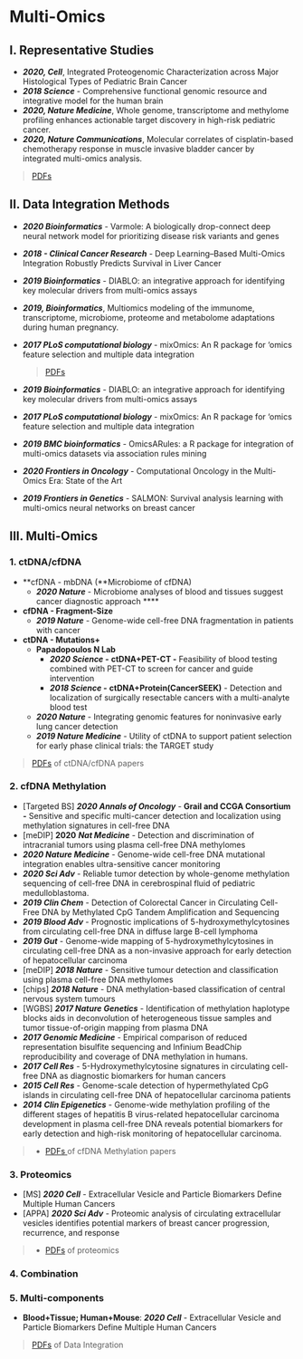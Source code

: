 # Multi-Omics

## I.  Representative Studies 

* _**2020, Cell**_, Integrated Proteogenomic Characterization across Major Histological Types of Pediatric Brain Cancer
* _**2018 Science**_ - Comprehensive functional genomic resource and integrative model for the human brain
* _**2020, Nature Medicine**_, Whole genome, transcriptome and methylome profiling enhances actionable target discovery in high-risk pediatric cancer.
* _**2020, Nature Communications**_, Molecular correlates of cisplatin-based chemotherapy response in muscle invasive bladder cancer by integrated multi-omics analysis.

> [PDFs](https://cloud.tsinghua.edu.cn/d/928f3f4a8c8d4ab8b8ad/?p=%2F2.%20Precision%20Medicine%2FMulti-Omics&mode=list)

## II. Data Integration Methods

* _**2020 Bioinformatics**_ - Varmole: A biologically drop-connect deep neural network model for prioritizing disease risk variants and genes
* _**2018 - Clinical Cancer Research**_ - Deep Learning–Based Multi-Omics Integration Robustly Predicts Survival in Liver Cancer
* _**2019 Bioinformatics**_ - DIABLO: an integrative approach for identifying key molecular drivers from multi-omics assays
* _**2019, Bioinformatics**_, Multiomics modeling of the immunome, transcriptome, microbiome, proteome and metabolome adaptations during human pregnancy.
* _**2017 PLoS computational biology**_ - mixOmics: An R package for ‘omics feature selection and multiple data integration

  > [PDFs](https://cloud.tsinghua.edu.cn/d/c793c55f3316427a9c15/)

* _**2019 Bioinformatics**_ - DIABLO: an integrative approach for identifying key molecular drivers from multi-omics assays
* _**2017 PLoS computational biology**_ - mixOmics: An R package for ‘omics feature selection and multiple data integration
* _**2019 BMC bioinformatics**_ - OmicsARules: a R package for integration of multi-omics datasets via association rules mining
* _**2020 Frontiers in Oncology**_ - Computational Oncology in the Multi-Omics Era: State of the Art
* _**2019 Frontiers in Genetics**_ - SALMON: Survival analysis learning with multi-omics neural networks on breast cancer

## III. Multi-Omics

### 1. ctDNA/cfDNA <a id="other"></a>

* **cfDNA - mbDNA \(**Microbiome of cfDNA\)
  * _**2020 Nature**_ - Microbiome analyses of blood and tissues suggest cancer diagnostic approach  ****
* **cfDNA - Fragment-Size**
  * _**2019 Nature**_ - Genome-wide cell-free DNA fragmentation in patients with cancer
* **ctDNA - Mutations+** 
  * **Papadopoulos N Lab**
    * _**2020 Science -**_ **ctDNA+PET-CT -** Feasibility of blood testing combined with PET-CT to screen for cancer and guide intervention
    * _**2018 Science -**_ **ctDNA+Protein\(CancerSEEK\)** - Detection and localization of surgically resectable cancers with a multi-analyte blood test
  * _**2020 Nature**_ - Integrating genomic features for noninvasive early lung cancer detection
  * _**2019 Nature Medicine**_ - Utility of ctDNA to support patient selection for early phase clinical trials: the TARGET study

> [PDFs](https://cloud.tsinghua.edu.cn/d/f72ee6992a1e4ec78044/?p=%2FcfDNA&mode=list) of ctDNA/cfDNA papers

### **2. cfDNA Methylation**

* \[Targeted BS\] _**2020 Annals of Oncology**_ - **Grail and CCGA Consortium -** Sensitive and specific multi-cancer detection and localization using methylation signatures in cell-free DNA
* \[meDIP\] **2020** _**Nat Medicine**_ - Detection and discrimination of intracranial tumors using plasma cell-free DNA methylomes
* _**2020 Nature Medicine**_ - Genome-wide cell-free DNA mutational integration enables ultra-sensitive cancer monitoring
* _**2020 Sci Adv**_ - Reliable tumor detection by whole-genome methylation sequencing of cell-free DNA in cerebrospinal fluid of pediatric medulloblastoma. 
* _**2019 Clin Chem**_ - Detection of Colorectal Cancer in Circulating Cell-Free DNA by Methylated CpG Tandem Amplification and Sequencing
* _**2019 Blood Adv**_ - Prognostic implications of 5-hydroxymethylcytosines from circulating cell-free DNA in diffuse large B-cell lymphoma
* _**2019 Gut**_ - Genome-wide mapping of 5-hydroxymethylcytosines in circulating cell-free DNA as a non-invasive approach for early detection of hepatocellular carcinoma
* \[meDIP\] _**2018 Nature**_ - Sensitive tumour detection and classification using plasma cell-free DNA methylomes
* \[chips\] _**2018 Nature**_ - DNA methylation-based classification of central nervous system tumours
* \[WGBS\] _**2017 Nature Genetics**_ -  Identification of methylation haplotype blocks aids in deconvolution of heterogeneous tissue samples and tumor tissue-of-origin mapping from plasma DNA
* _**2017 Genomic Medicine**_ - Empirical comparison of reduced representation bisulfite sequencing and Infinium BeadChip reproducibility and coverage of DNA methylation in humans.
* _**2017 Cell Res**_ - 5-Hydroxymethylcytosine signatures in circulating cell-free DNA as diagnostic biomarkers for human cancers
* _**2015 Cell Res**_ - Genome-scale detection of hypermethylated CpG islands in circulating cell-free DNA of hepatocellular carcinoma patients 
* _**2014 Clin Epigenetics**_ - Genome-wide methylation profiling of the different stages of hepatitis B virus-related hepatocellular carcinoma development in plasma cell-free DNA reveals potential biomarkers for early detection and high-risk monitoring of hepatocellular carcinoma.

> * [PDFs ](https://cloud.tsinghua.edu.cn/d/f72ee6992a1e4ec78044/?p=%2FcfDNA%2FcfDNA%20Methylation&mode=list)of cfDNA Methylation papers

### 3. Proteomics

* \[MS\] _**2020 Cell**_ - Extracellular Vesicle and Particle Biomarkers Define Multiple Human Cancers
* \[APPA\] _**2020 Sci Adv** -_ Proteomic analysis of circulating extracellular vesicles identifies potential markers of breast cancer progression, recurrence, and response

> * [PDFs](https://cloud.tsinghua.edu.cn/d/f72ee6992a1e4ec78044/?p=%2FProteomics&mode=list) of proteomics



### 4. Combination

### 5. Multi-components

* **Blood+Tissue; Human+Mouse**: _**2020 Cell**_ - Extracellular Vesicle and Particle Biomarkers Define Multiple Human Cancers

> [PDFs](https://cloud.tsinghua.edu.cn/d/f72ee6992a1e4ec78044/?p=%2FData%20Integration&mode=list) of Data Integration

